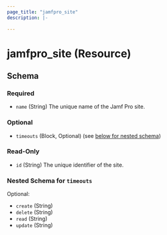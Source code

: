 ```yaml
---
page_title: "jamfpro_site"
description: |-
  
---
```


# jamfpro_site (Resource)


<!-- schema generated by tfplugindocs -->
## Schema

### Required

- `name` (String) The unique name of the Jamf Pro site.

### Optional

- `timeouts` (Block, Optional) (see [below for nested schema](#nestedblock--timeouts))

### Read-Only

- `id` (String) The unique identifier of the site.

<a id="nestedblock--timeouts"></a>
### Nested Schema for `timeouts`

Optional:

- `create` (String)
- `delete` (String)
- `read` (String)
- `update` (String)
